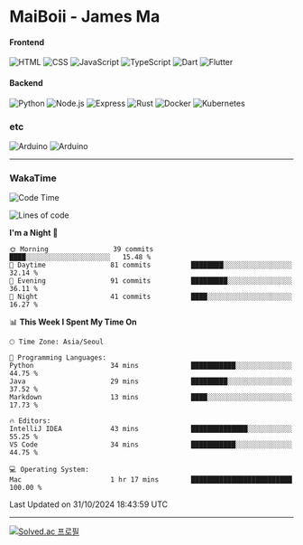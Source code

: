 # MaiBoii - James Ma

#### Frontend
![HTML](https://img.shields.io/badge/-HTML-E34F26?style=flat-square&logo=html5&logoColor=white)
![CSS](https://img.shields.io/badge/-CSS-1572B6?style=flat-square&logo=css3)
![JavaScript](https://img.shields.io/badge/-JavaScript-F7DF1E?style=flat-square&logo=javascript&logoColor=black)
![TypeScript](https://img.shields.io/badge/-TypeScript-02569B?style=flat-square&logo=typescript&logoColor=white)
![Dart](https://img.shields.io/badge/-Dart-0175C2?style=flat-square&logo=dart)
![Flutter](https://img.shields.io/badge/-Flutter-02569B?style=flat-square&logo=flutter)


#### Backend
![Python](https://img.shields.io/badge/-Python-3776AB?style=flat-square&logo=python&logoColor=white)
![Node.js](https://img.shields.io/badge/-Node.js-339933?style=flat-square&logo=node.js&logoColor=white)
![Express](https://img.shields.io/badge/-Express-339933?style=flat-square&logo=express&logoColor=white)
![Rust](https://img.shields.io/badge/-Rust-000000?style=flat-square&logo=rust&logoColor=white)
![Docker](https://img.shields.io/badge/-Docker-2496ED?style=flat-square&logo=docker&logoColor=white)
![Kubernetes](https://img.shields.io/badge/-Kubernetes-326CE5?style=flat-square&logo=kubernetes&logoColor=white)


### etc
![Arduino](https://img.shields.io/badge/-Arduino-00878F?style=flat-square&logo=arduino&logoColor=white)
![Arduino](https://img.shields.io/badge/-Bevy-232326?style=flat-square&logo=bevy&logoColor=white)

---
### WakaTime
<!--START_SECTION:waka-->
![Code Time](http://img.shields.io/badge/Code%20Time-877%20hrs%202%20mins-blue)

![Lines of code](https://img.shields.io/badge/From%20Hello%20World%20I%27ve%20Written-1.3%20million%20lines%20of%20code-blue)

**I'm a Night 🦉** 

```text
🌞 Morning                39 commits          ████░░░░░░░░░░░░░░░░░░░░░   15.48 % 
🌆 Daytime                81 commits          ████████░░░░░░░░░░░░░░░░░   32.14 % 
🌃 Evening                91 commits          █████████░░░░░░░░░░░░░░░░   36.11 % 
🌙 Night                  41 commits          ████░░░░░░░░░░░░░░░░░░░░░   16.27 % 
```


📊 **This Week I Spent My Time On** 

```text
🕑︎ Time Zone: Asia/Seoul

💬 Programming Languages: 
Python                   34 mins             ███████████░░░░░░░░░░░░░░   44.75 % 
Java                     29 mins             █████████░░░░░░░░░░░░░░░░   37.52 % 
Markdown                 13 mins             ████░░░░░░░░░░░░░░░░░░░░░   17.73 % 

🔥 Editors: 
IntelliJ IDEA            43 mins             ██████████████░░░░░░░░░░░   55.25 % 
VS Code                  34 mins             ███████████░░░░░░░░░░░░░░   44.75 % 

💻 Operating System: 
Mac                      1 hr 17 mins        █████████████████████████   100.00 % 
```


 Last Updated on 31/10/2024 18:43:59 UTC
<!--END_SECTION:waka-->
---
[![Solved.ac
프로필](http://mazassumnida.wtf/api/v2/generate_badge?boj=msu2020)](https://solved.ac/msu2020)
